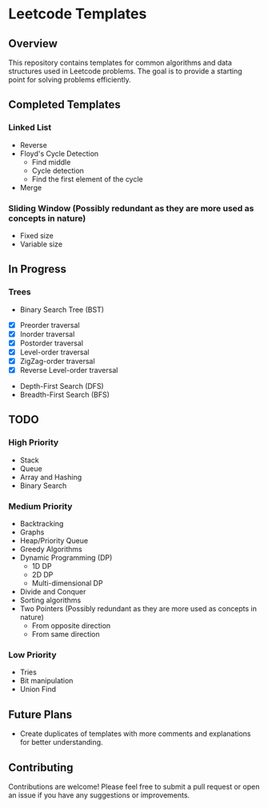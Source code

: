 # Leetcode Templates

## Overview
This repository contains templates for common algorithms and data structures used in Leetcode problems. The goal is to provide a starting point for solving problems efficiently.

## Completed Templates
### Linked List
- Reverse
- Floyd's Cycle Detection
  - Find middle
  - Cycle detection
  - Find the first element of the cycle
- Merge

### Sliding Window (Possibly redundant as they are more used as concepts in nature)
- Fixed size
- Variable size

## In Progress

### Trees
- Binary Search Tree (BST)
- [x] Preorder traversal
- [x] Inorder traversal
- [x] Postorder traversal
- [x] Level-order traversal
- [x] ZigZag-order traversal
- [x] Reverse Level-order traversal
- Depth-First Search (DFS)
- Breadth-First Search (BFS)

## TODO
### High Priority
- Stack
- Queue
- Array and Hashing
- Binary Search

### Medium Priority
- Backtracking
- Graphs
- Heap/Priority Queue
- Greedy Algorithms
- Dynamic Programming (DP)
  - 1D DP
  - 2D DP
  - Multi-dimensional DP
- Divide and Conquer
- Sorting algorithms
- Two Pointers (Possibly redundant as they are more used as concepts in nature)
    - From opposite direction
    - From same direction

### Low Priority
- Tries
- Bit manipulation
- Union Find

## Future Plans
- Create duplicates of templates with more comments and explanations for better understanding.

## Contributing
Contributions are welcome! Please feel free to submit a pull request or open an issue if you have any suggestions or improvements.

